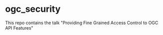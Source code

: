 # ogc_security
This repo contains the talk "Providing Fine Grained Access Control to OGC API Features"
